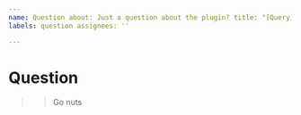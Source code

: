 ```yaml
---
name: Question about: Just a question about the plugin? title: "[Query]"
labels: question assignees: ''

---
```


# Question

> > Go nuts

